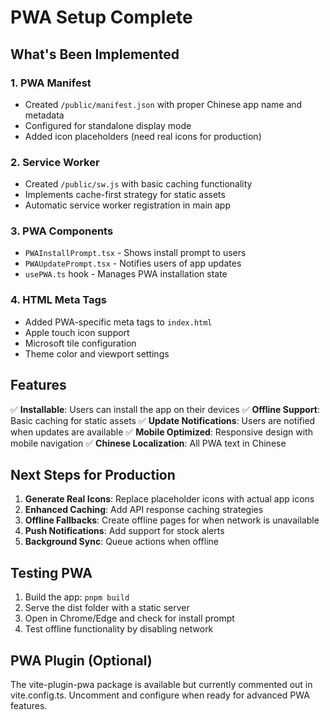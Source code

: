 # PWA Setup Complete

## What's Been Implemented

### 1. PWA Manifest
- Created `/public/manifest.json` with proper Chinese app name and metadata
- Configured for standalone display mode
- Added icon placeholders (need real icons for production)

### 2. Service Worker
- Created `/public/sw.js` with basic caching functionality
- Implements cache-first strategy for static assets
- Automatic service worker registration in main app

### 3. PWA Components
- `PWAInstallPrompt.tsx` - Shows install prompt to users
- `PWAUpdatePrompt.tsx` - Notifies users of app updates
- `usePWA.ts` hook - Manages PWA installation state

### 4. HTML Meta Tags
- Added PWA-specific meta tags to `index.html`
- Apple touch icon support
- Microsoft tile configuration
- Theme color and viewport settings

## Features

✅ **Installable**: Users can install the app on their devices
✅ **Offline Support**: Basic caching for static assets
✅ **Update Notifications**: Users are notified when updates are available
✅ **Mobile Optimized**: Responsive design with mobile navigation
✅ **Chinese Localization**: All PWA text in Chinese

## Next Steps for Production

1. **Generate Real Icons**: Replace placeholder icons with actual app icons
2. **Enhanced Caching**: Add API response caching strategies
3. **Offline Fallbacks**: Create offline pages for when network is unavailable
4. **Push Notifications**: Add support for stock alerts
5. **Background Sync**: Queue actions when offline

## Testing PWA

1. Build the app: `pnpm build`
2. Serve the dist folder with a static server
3. Open in Chrome/Edge and check for install prompt
4. Test offline functionality by disabling network

## PWA Plugin (Optional)

The vite-plugin-pwa package is available but currently commented out in vite.config.ts. 
Uncomment and configure when ready for advanced PWA features.